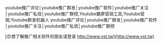 youtube推广评论│youtube推广群发│youtube推广软件│youtube推广关注│youtube推广私信│youtube推广群控,Youtube霸屏营销工具,Youtube营销,Youtube群发机器人
youtube推广评论│youtube推广群发│youtube推广软件│youtube推广关注│youtube推广私信│youtube推广群控

[😍想了解推广相关软件的朋友请登录 http://www.vst.tw](http://www.vst.tw)



